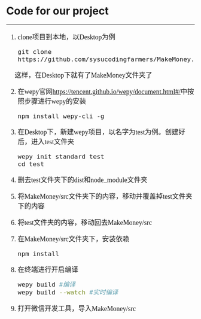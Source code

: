 # Code for our project
<hr/>
<font size=4 face="黑体">

1. clone项目到本地，以Desktop为例

   ```
   git clone https://github.com/sysucodingfarmers/MakeMoney.git
   ```

&nbsp;&nbsp;&nbsp;&nbsp;     这样，在Desktop下就有了MakeMoney文件夹了<br/>

2. 在wepy官网<https://tencent.github.io/wepy/document.html#/>中按照步骤进行wepy的安装

   ```
   npm install wepy-cli -g
   ```

3. 在Desktop下，新建wepy项目，以名字为test为例。创建好后，进入test文件夹

   ```
   wepy init standard test
   cd test
   ```

4. 删去test文件夹下的dist和node_module文件夹

5. 将MakeMoney/src文件夹下的内容，移动并覆盖掉test文件夹下的内容

6. 将test文件夹的内容，移动回去MakeMoney/src

7. 在MakeMoney/src文件夹下，安装依赖

   ```
   npm install
   ```

8. 在终端进行开启编译

   ```bash
   wepy build #编译
   wepy build --watch #实时编译
   ```

9. 打开微信开发工具，导入MakeMoney/src